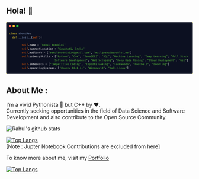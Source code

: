 ## Hola! 👋 <br>

![Ok](https://github.com/rahulbordoloi/rahulbordoloi/blob/master/aboutMe.png)

## About Me :

I'm a vivid Pythonista :snake: but C++ by :heart:. <br>
Currently seeking opportunities in the field of Data Science and Software Development and also contribute to the Open Source Community. 
<br>

<!--[Linkedin](https://linkedin.com/in/rahulbordoloi) <br>
[Blog](https://dev.to/rahulbordoloi) <br>
[Twitter](https://twitter.com/DevR07) <br>-->

<!--
**rahulbordoloi/rahulbordoloi** is a ✨ _special_ ✨ repository because its `README.md` (this file) appears on your GitHub profile.

Here are some ideas to get you started:

- 🔭 I’m currently working on ...
- 🌱 I’m currently learning ...
- 👯 I’m looking to collaborate on ...
- 🤔 I’m looking for help with ...
- 💬 Ask me about ...
- 📫 How to reach me: ...
- 😄 Pronouns: ...
- ⚡ Fun fact: ...
-->

![Rahul's github stats](https://github-readme-stats.vercel.app/api?username=rahulbordoloi&count_private=true&show_icons=true&hide_border=true)

<!--[![Top Langs](https://github-readme-stats.vercel.app/api/top-langs/?username=rahulbordoloi&layout=compact&hide=Jupyter%20Notebook)](https://github.com/rahulbordoloi/github-readme-stats) <br>-->

[![Top Langs](https://github-readme-stats.vercel.app/api/top-langs/?username=rahulbordoloi&hide=Jupyter%20Notebook)](https://github.com/rahulbordoloi/github-readme-stats) <br>
[Note : Jupter Notebook Contributions are excluded from here]

To know more about me, visit my [Portfolio](https://rahulbordoloi.me) <br>


[![Top Langs](https://github-readme-stats.vercel.app/api/top-langs/?username=rahulbordoloi&hide=Jupyter%20Notebook&layout=compact)](https://github.com/rahulbordoloi/github-readme-stats)
